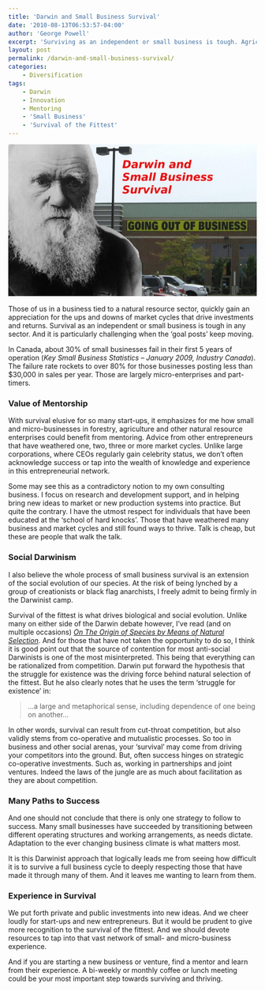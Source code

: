 ```yaml
---
title: 'Darwin and Small Business Survival'
date: '2010-08-13T06:53:57-04:00'
author: 'George Powell'
excerpt: 'Surviving as an independent or small business is tough. Agricultural  entrepreneurs should recognize the survival of the fittest and tap into the network of small- and micro-business experience.'
layout: post
permalink: /darwin-and-small-business-survival/
categories:
    - Diversification
tags:
    - Darwin
    - Innovation
    - Mentoring
    - 'Small Business'
    - 'Survival of the Fittest'
---
```

![Darwinism](/assets/images/DarwinandSmallBusiness-1-768x468.jpg)

Those of us in a business tied to a natural resource sector, quickly gain an appreciation for the ups and downs of market cycles that drive investments and returns. Survival as an independent or small business is tough in any sector. And it is particularly challenging when the ‘goal posts’ keep moving.

In Canada, about 30% of small businesses fail in their first 5 years of operation (*Key Small Business Statistics – January 2009, Industry Canada*). The failure rate rockets to over 80% for those businesses posting less than $30,000 in sales per year. Those are largely micro-enterprises and part-timers.

### Value of Mentorship

With survival elusive for so many start-ups, it emphasizes for me how small and micro-businesses in forestry, agriculture and other natural resource enterprises could benefit from mentoring. Advice from other entrepreneurs that have weathered one, two, three or more market cycles. Unlike large corporations, where CEOs regularly gain celebrity status, we don’t often acknowledge success or tap into the wealth of knowledge and experience in this entrepreneurial network.

Some may see this as a contradictory notion to my own consulting business. I focus on research and development support, and in helping bring new ideas to market or new production systems into practice. But quite the contrary. I have the utmost respect for individuals that have been educated at the ‘school of hard knocks’. Those that have weathered many business and market cycles and still found ways to thrive. Talk is cheap, but these are people that walk the talk.

### Social Darwinism

I also believe the whole process of small business survival is an extension of the social evolution of our species. At the risk of being lynched by a group of creationists or black flag anarchists, I freely admit to being firmly in the Darwinist camp.

Survival of the fittest is what drives biological and social evolution. Unlike many on either side of the Darwin debate however, I’ve read (and on multiple occasions) *[On The Origin of Species by Means of Natural Selection](https://en.wikipedia.org/wiki/On_the_Origin_of_Species)*. And for those that have not taken the opportunity to do so, I think it is good point out that the source of contention for most anti-social Darwinists is one of the most misinterpreted. This being that everything can be rationalized from competition. Darwin put forward the hypothesis that the struggle for existence was the driving force behind natural selection of the fittest. But he also clearly notes that he uses the term ‘struggle for existence’ in:

> …a large and metaphorical sense, including dependence of one being on another…

In other words, survival can result from cut-throat competition, but also validly stems from co-operative and mutualistic processes. So too in business and other social arenas, your ‘survival’ may come from driving your competitors into the ground. But, often success hinges on strategic co-operative investments. Such as, working in partnerships and joint ventures. Indeed the laws of the jungle are as much about facilitation as they are about competition.

### Many Paths to Success

And one should not conclude that there is only one strategy to follow to success. Many small businesses have succeeded by transitioning between different operating structures and working arrangements, as needs dictate. Adaptation to the ever changing business climate is what matters most.

It is this Darwinist approach that logically leads me from seeing how difficult it is to survive a full business cycle to deeply respecting those that have made it through many of them. And it leaves me wanting to learn from them.

### Experience in Survival

We put forth private and public investments into new ideas. And we cheer loudly for start-ups and new entrepreneurs. But it would be prudent to give more recognition to the survival of the fittest. And we should devote resources to tap into that vast network of small- and micro-business experience.

And if you are starting a new business or venture, find a mentor and learn from their experience. A bi-weekly or monthly coffee or lunch meeting could be your most important step towards surviving and thriving.
